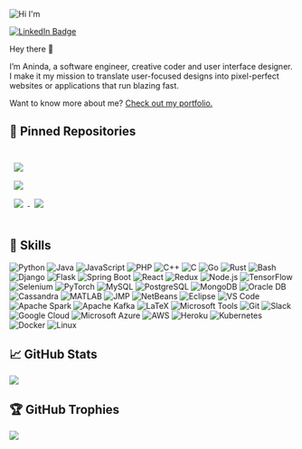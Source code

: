 ![Hi I'm](https://github.com/aninda20/aninda20/assets/53020383/9d47f784-5487-4290-9272-743595822bb5)


[![LinkedIn Badge](https://img.shields.io/badge/LinkedIn-Profile-informational?style=flat&logo=linkedin&logoColor=white&color=0D76A8)](https://www.linkedin.com/in/aninda-mandal/)

Hey there 👋

I’m Aninda, a software engineer, creative coder and user interface designer. I make it my mission to translate user-focused designs into pixel-perfect websites or applications that run blazing fast.

Want to know more about me? [Check out my portfolio.](https://www.anindamandal.com/)

## 📌 Pinned Repositories

<br>

<a href="https://github.com/aninda20/college-chat-website">
  <img align="center" style="margin:0.5rem" src="https://github-readme-stats.vercel.app/api/pin/?username=aninda20&repo=college-chat-website&title_color=ffffff&text_color=c9cacc&icon_color=4AB197&bg_color=1A2B34" />
</a>

<br>

<a href="https://github.com/aninda20/online-learning-sentimental-analysis-webapp">
  <img align="center" style="margin:0.5rem" src="https://github-readme-stats.vercel.app/api/pin/?username=aninda20&repo=online-learning-sentimental-analysis-webapp&title_color=ffffff&text_color=c9cacc&icon_color=4AB197&bg_color=1A2B34" />
</a>

<br>

<a href="https://github.com/aninda20/emotion-recognition">
  <img align="center" style="margin:0.5rem" src="https://github-readme-stats.vercel.app/api/pin/?username=aninda20&repo=emotion-recognition&title_color=ffffff&text_color=c9cacc&icon_color=4AB197&bg_color=1A2B34" />
</a>

<a href="https://github.com/aninda20/Community_Hub.">
  <img align="center" style="margin:0.5rem" src="https://github-readme-stats.vercel.app/api/pin/?username=aninda20&Community_Hub.&title_color=ffffff&text_color=c9cacc&icon_color=4AB197&bg_color=1A2B34" />
</a>

<br>
<br>

## 💼 Skills
![Python](https://img.shields.io/badge/python-3670A0?style=for-the-badge&logo=python&logoColor=ffdd54) 
![Java](https://img.shields.io/badge/java-%23ED8B00.svg?style=for-the-badge&logo=java&logoColor=white)
![JavaScript](https://img.shields.io/badge/javascript-%23323330.svg?style=for-the-badge&logo=javascript&logoColor=%23F7DF1E)
![PHP](https://img.shields.io/badge/php-777BB4?style=for-the-badge&logo=php&logoColor=white)
![C++](https://img.shields.io/badge/C%2B%2B-%2300599C.svg?style=for-the-badge&logo=c%2B%2B&logoColor=white)
![C](https://img.shields.io/badge/c-%2300599C.svg?style=for-the-badge&logo=c&logoColor=white)
![Go](https://img.shields.io/badge/Go-00ADD8?style=for-the-badge&logo=go&logoColor=white)
![Rust](https://img.shields.io/badge/Rust-000000?style=for-the-badge&logo=rust&logoColor=white)
![Bash](https://img.shields.io/badge/bash-4EAA25?style=for-the-badge&logo=gnu-bash&logoColor=white)
![Django](https://img.shields.io/badge/Django-092E20?style=for-the-badge&logo=django&logoColor=white)
![Flask](https://img.shields.io/badge/flask-%23000.svg?style=for-the-badge&logo=flask&logoColor=white)
![Spring Boot](https://img.shields.io/badge/Spring_Boot-%236DB33F.svg?style=for-the-badge&logo=spring-boot&logoColor=white)
![React](https://img.shields.io/badge/react-%2320232a.svg?style=for-the-badge&logo=react&logoColor=%2361DAFB)
![Redux](https://img.shields.io/badge/Redux-764ABC?style=for-the-badge&logo=redux&logoColor=white)
![Node.js](https://img.shields.io/badge/Node.js-339933?style=for-the-badge&logo=nodedotjs&logoColor=white)
![TensorFlow](https://img.shields.io/badge/TensorFlow-%23FF6F00.svg?style=for-the-badge&logo=TensorFlow&logoColor=white)
![Selenium](https://img.shields.io/badge/Selenium-43B02A?style=for-the-badge&logo=selenium&logoColor=white)
![PyTorch](https://img.shields.io/badge/PyTorch-EE4C2C?style=for-the-badge&logo=pytorch&logoColor=white)
![MySQL](https://img.shields.io/badge/mysql-%2300f.svg?style=for-the-badge&logo=mysql&logoColor=white)
![PostgreSQL](https://img.shields.io/badge/postgresql-%23316192.svg?style=for-the-badge&logo=postgresql&logoColor=white)
![MongoDB](https://img.shields.io/badge/mongodb-%2347A248.svg?style=for-the-badge&logo=mongodb&logoColor=white)
![Oracle DB](https://img.shields.io/badge/OracleDB-F80000?style=for-the-badge&logo=oracle&logoColor=white)
![Cassandra](https://img.shields.io/badge/cassandra-%231287B1.svg?style=for-the-badge&logo=apache-cassandra&logoColor=white)
![MATLAB](https://img.shields.io/badge/MATLAB-0076A8?style=for-the-badge&logo=mathworks&logoColor=white)
![JMP](https://img.shields.io/badge/JMP-0071BC?style=for-the-badge&logo=jmplogo&logoColor=white)
![NetBeans](https://img.shields.io/badge/NetBeans-1B6AC6?style=for-the-badge&logo=apache-netbeans-ide&logoColor=white)
![Eclipse](https://img.shields.io/badge/Eclipse-2C2255?style=for-the-badge&logo=eclipse&logoColor=white)
![VS Code](https://img.shields.io/badge/VS%20Code-007ACC?style=for-the-badge&logo=visual-studio-code&logoColor=white)
![Apache Spark](https://img.shields.io/badge/Apache%20Spark-E25A1C?style=for-the-badge&logo=apachespark&logoColor=white)
![Apache Kafka](https://img.shields.io/badge/Apache%20Kafka-231F20?style=for-the-badge&logo=apache-kafka&logoColor=white)
![LaTeX](https://img.shields.io/badge/latex-%23008080.svg?style=for-the-badge&logo=latex&logoColor=white)
![Microsoft Tools](https://img.shields.io/badge/Microsoft%20Tools-0078D4?style=for-the-badge&logo=microsoft&logoColor=white)
![Git](https://img.shields.io/badge/git-F05032?style=for-the-badge&logo=git&logoColor=white)
![Slack](https://img.shields.io/badge/slack-%234A154B.svg?style=for-the-badge&logo=slack&logoColor=white)
![Google Cloud](https://img.shields.io/badge/Google%20Cloud-%234285F4.svg?style=for-the-badge&logo=google-cloud&logoColor=white)
![Microsoft Azure](https://img.shields.io/badge/Microsoft%20Azure-0089D6?style=for-the-badge&logo=microsoft-azure&logoColor=white)
![AWS](https://img.shields.io/badge/AWS-%23FF9900.svg?style=for-the-badge&logo=amazon-aws&logoColor=white)
![Heroku](https://img.shields.io/badge/heroku-%23430098.svg?style=for-the-badge&logo=heroku&logoColor=white)
![Kubernetes](https://img.shields.io/badge/kubernetes-%23326CE5.svg?style=for-the-badge&logo=kubernetes&logoColor=white)
![Docker](https://img.shields.io/badge/docker-%230db7ed.svg?style=for-the-badge&logo=docker&logoColor=white)
![Linux](https://img.shields.io/badge/Linux-FCC624?style=for-the-badge&logo=linux&logoColor=black)

## &#x1f4c8; GitHub Stats
![](https://github-readme-streak-stats.herokuapp.com/?user=aninda20&theme=dark&hide_border=true)

## 🏆 GitHub Trophies
![](https://github-profile-trophy.vercel.app/?username=dedsec995&theme=onedark&no-frame=true&no-bg=false&margin-w=4)







